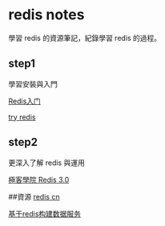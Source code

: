 # redis notes
學習 redis 的資源筆記，紀錄學習 redis 的過程。

## step1

學習安裝與入門

[Redis入门](http://www.rm5u.com/db/redis/)

[try redis](http://try.redis.io/)

## step2 

更深入了解 redis 與運用

[極客學院 Redis 3.0](http://wiki.jikexueyuan.com/project/redis-guide/)

##資源
[redis cn](http://www.redis.cn/)

[基于redis构建数据服务](http://mp.weixin.qq.com/s?__biz=MzIwNDU2MTI4NQ==&mid=2247483764&idx=1&sn=d687afc0de8c218e49ea5ba13d83b923&chksm=973f0f9ea048868896095828708e95bd72f362e26fdc731c89c5e7dd179dc7b5fcdd34ce1a70#rd)
